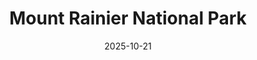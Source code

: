 ---
layout: post
title: "Mount Rainier National Park"
description: 
permalink: /west-coast/travel/seattle/mtrainier/
date: 2025-10-21
---